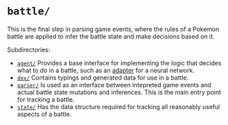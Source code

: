# `battle/`
This is the final step in parsing game events, where the rules of a Pokemon battle are applied to infer the battle state and make decisions based on it.

Subdirectories:
* [`agent/`](agent/) Provides a base interface for implementing the logic that decides what to do in a battle, such as an [adapter](../ai/networkAgent.ts) for a neural network.
* [`dex/`](dex/) Contains typings and generated data for use in a battle.
* [`parser/`](parser/) Is used as an interface between intepreted game events and actual battle state mutations and inferences.
  This is the main entry point for tracking a battle.
* [`state/`](state/) Has the data structure required for tracking all reasonably useful aspects of a battle.

